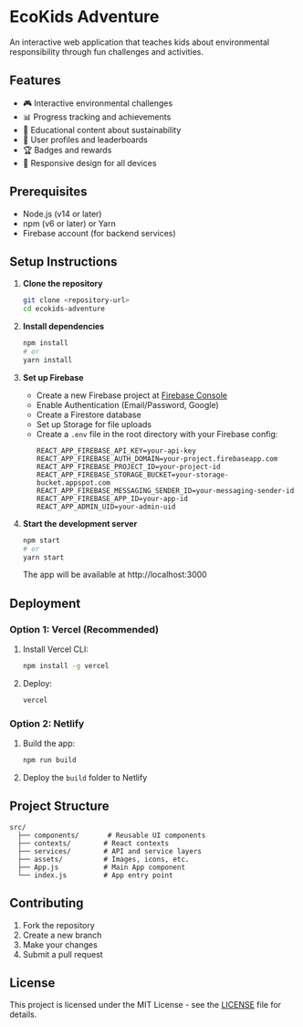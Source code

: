 # EcoKids Adventure

An interactive web application that teaches kids about environmental responsibility through fun challenges and activities.

## Features

- 🎮 Interactive environmental challenges
- 📊 Progress tracking and achievements
- 🌱 Educational content about sustainability
- 👥 User profiles and leaderboards
- 🏆 Badges and rewards
- 📱 Responsive design for all devices

## Prerequisites

- Node.js (v14 or later)
- npm (v6 or later) or Yarn
- Firebase account (for backend services)

## Setup Instructions

1. **Clone the repository**
   ```bash
   git clone <repository-url>
   cd ecokids-adventure
   ```

2. **Install dependencies**
   ```bash
   npm install
   # or
   yarn install
   ```

3. **Set up Firebase**
   - Create a new Firebase project at [Firebase Console](https://console.firebase.google.com/)
   - Enable Authentication (Email/Password, Google)
   - Create a Firestore database
   - Set up Storage for file uploads
   - Create a `.env` file in the root directory with your Firebase config:
     ```
     REACT_APP_FIREBASE_API_KEY=your-api-key
     REACT_APP_FIREBASE_AUTH_DOMAIN=your-project.firebaseapp.com
     REACT_APP_FIREBASE_PROJECT_ID=your-project-id
     REACT_APP_FIREBASE_STORAGE_BUCKET=your-storage-bucket.appspot.com
     REACT_APP_FIREBASE_MESSAGING_SENDER_ID=your-messaging-sender-id
     REACT_APP_FIREBASE_APP_ID=your-app-id
     REACT_APP_ADMIN_UID=your-admin-uid
     ```

4. **Start the development server**
   ```bash
   npm start
   # or
   yarn start
   ```
   The app will be available at http://localhost:3000

## Deployment

### Option 1: Vercel (Recommended)

1. Install Vercel CLI:
   ```bash
   npm install -g vercel
   ```

2. Deploy:
   ```bash
   vercel
   ```

### Option 2: Netlify

1. Build the app:
   ```bash
   npm run build
   ```

2. Deploy the `build` folder to Netlify

## Project Structure

```
src/
  ├── components/       # Reusable UI components
  ├── contexts/        # React contexts
  ├── services/        # API and service layers
  ├── assets/          # Images, icons, etc.
  ├── App.js           # Main App component
  └── index.js         # App entry point
```

## Contributing

1. Fork the repository
2. Create a new branch
3. Make your changes
4. Submit a pull request

## License

This project is licensed under the MIT License - see the [LICENSE](LICENSE) file for details.
